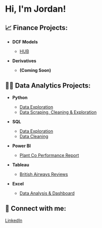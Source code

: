<h1>Hi, I'm Jordan!</h1>

<h2>📈 Finance Projects:</h2>

- <b>DCF Models</b>
  - [HUB](https://github.com/jordanrobertson11/HUB24-DCF)
 
- <b>Derivatives</b>
  - <b>(Coming Soon)</b>

<h2>👨‍💻 Data Analytics Projects:</h2>

- <b>Python</b>
  - [Data Exploration](https://github.com/jordanrobertson11/python-data-exploration)
  - [Data Scraping, Cleaning & Exploration](https://github.com/jordanrobertson11/FRED-analysis-python)

- <b>SQL</b>
  - [Data Exploration](https://github.com/jordanrobertson11/SQLDataExploration)
  - [Data Cleaning](https://github.com/jordanrobertson11/SQLDataCleaningLayoffs)
 
- <b>Power BI</b>
  - [Plant Co Performance Report](https://github.com/jordanrobertson11/plantco-performance-report)

- <b>Tableau</b>
  - [British Airways Reviews](https://github.com/jordanrobertson11/BritishAirwaysReviewDashboard)
 
- <b>Excel</b>
  - [Data Analysis & Dashboard](https://github.com/jordanrobertson11/bike-store-excel-analysis)

<h2> 🤳 Connect with me:</h2>

[LinkedIn](https://www.linkedin.com/in/jordan-robertson-312190245/)
